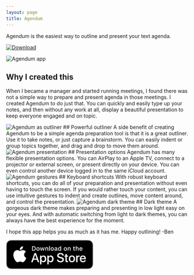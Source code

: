 ```yaml
---
layout: page
title: Agendum
---
```


Agendum is the easiest way to outline and present your text agenda.

[![Download](https://media.bsn.design/images/app-store-badge.svg)](https://itunes.apple.com/app/apple-store/id1437361485?mt=8)

![Agendum app](http://www.bsn.design/uploads/2018/20f8eaa11b.png)
## Why I created this
When I became a manager and started running meetings, I found there was not a simple way to prepare and present agenda in those meetings. I created Agendum to do just that. You can quickly and easily type up your notes, and then without any work at all, display a beautiful presentation to keep everyone engaged and on topic.

<img alt="Agendum as outliner" class="small" src="http://www.bsn.design/uploads/2018/3600cb6459.png"/>
## Powerful outliner
A side benefit of creating Agendum to be a simple agenda preparation tool is that it is a great outliner. Use it to take notes, or just capture a brainstorm. You can easily indent or group topics together, and drag and drop to move them around.

<img alt="Agendum presentation" class="small" src="http://www.bsn.design/uploads/2018/06987bd7a3.png" />
## Presentation options
Agendum has many flexible presentation options. You can AirPlay to an Apple TV, connect to a projector or external screen, or present directly on your device. You can even control another device logged in to the same iCloud account.

<img alt="Agendum gestures" class="small" src="http://www.bsn.design/uploads/2018/acf73551f7.png"/>
## Keyboard shortcuts
With robust keyboard shortcuts, you can do all of your preparation and presentation without even having to touch the screen. If you would rather touch your content, you can use intuitive gestures to indent and create outlines, move content around, and control the presentation.

<img alt="Agendum dark theme" class="small" src="http://www.bsn.design/uploads/2018/c01654d5f5.png"/>
## Dark theme
A gorgeous dark theme makes preparing and presenting in low light easy on your eyes. And with automatic switching from light to dark themes, you can always have the best experience for the moment.

I hope this app helps you as much as it has me. Happy outlining!
-Ben

[![Download](https://raw.githubusercontent.com/benjaminsnorris/media.bsn.design/gh-pages/images/app-store-badge.svg)](https://itunes.apple.com/app/apple-store/id1437361485?mt=8)